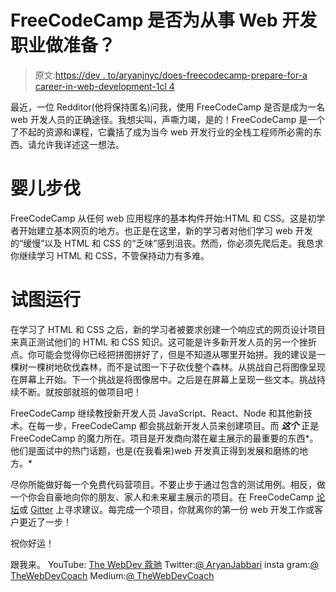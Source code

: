 # FreeCodeCamp 是否为从事 Web 开发职业做准备？

> 原文:[https://dev . to/aryanjnyc/does-freecodecamp-prepare-for-a career-in-web-development-1cl 4](https://dev.to/aryanjnyc/does-freecodecamp-prepare-for-a-career-in-web-development-1cl4)

最近，一位 Redditor(他将保持匿名)问我，使用 FreeCodeCamp 是否是成为一名 web 开发人员的正确途径。我想尖叫，声嘶力竭，是的！FreeCodeCamp 是一个了不起的资源和课程，它囊括了成为当今 web 开发行业的全栈工程师所必需的东西。请允许我详述这一想法。

# [](#baby-steps)婴儿步伐

FreeCodeCamp 从任何 web 应用程序的基本构件开始:HTML 和 CSS。这是初学者开始建立基本网页的地方。也正是在这里，新的学习者对他们学习 web 开发的“缓慢”以及 HTML 和 CSS 的“乏味”感到沮丧。然而，你必须先爬后走。我恳求你继续学习 HTML 和 CSS，不管保持动力有多难。

# [](#trying-to-run)试图运行

在学习了 HTML 和 CSS 之后，新的学习者被要求创建一个响应式的网页设计项目来真正测试他们的 HTML 和 CSS 知识。这可能是许多新开发人员的另一个挫折点。你可能会觉得你已经把拼图拼好了，但是不知道从哪里开始拼。我的建议是一棵树一棵树地砍伐森林，而不是试图一下子砍伐整个森林。从挑战自己将图像呈现在屏幕上开始。下一个挑战是将图像居中。之后是在屏幕上呈现一些文本。挑战持续不断。就按部就班的做项目吧！

FreeCodeCamp 继续教授新开发人员 JavaScript、React、Node 和其他新技术。在每一步，FreeCodeCamp 都会挑战新开发人员来创建项目。而 ***这个*** 正是 FreeCodeCamp 的魔力所在。项目是开发商向潜在雇主展示的最重要的东西*。他们是面试中的热门话题，也是(在我看来)web 开发真正得到发展和磨练的地方。*

尽你所能做好每一个免费代码营项目。不要止步于通过包含的测试用例。相反，做一个你会自豪地向你的朋友、家人和未来雇主展示的项目。在 FreeCodeCamp [论坛](https://www.freecodecamp.org/forum/)或 [Gitter](https://gitter.im/FreeCodeCamp/home) 上寻求建议。每完成一个项目，你就离你的第一份 web 开发工作或客户更近了一步！

祝你好运！

跟我来。
YouTube: [The WebDev 蔻驰](https://www.youtube.com/channel/UCERIxMohPPYmwjtHF3DdlJQ)
Twitter:[@ AryanJabbari](https://twitter.com/aryanjabbari)
insta gram:[@ TheWebDevCoach](https://www.instagram.com/thewebdevcoach/)
Medium:[@ TheWebDevCoach](https://medium.com/@thewebdevcoach/)